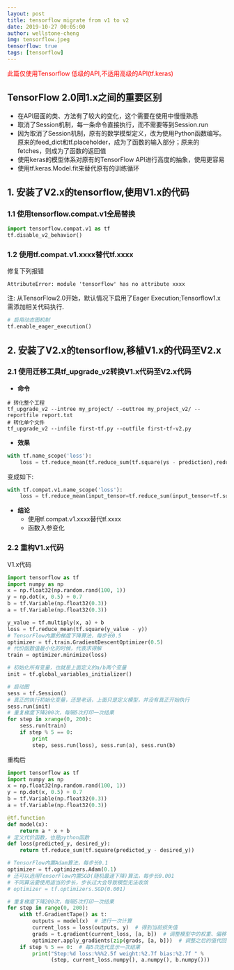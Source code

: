 ```yaml
---
layout: post
title: tensorflow migrate from v1 to v2
date: 2019-10-27 00:05:00
author: wellstone-cheng
img: tensorflow.jpeg
tensorflow: true
tags: [tensorflow]
---
```

<font color='red'>此篇仅使用Tensorflow 低级的API,不适用高级的API(tf.keras)</font>

## TensorFlow 2.0同1.x之间的重要区别

* 在API层面的类、方法有了较大的变化，这个需要在使用中慢慢熟悉
* 取消了Session机制，每一条命令直接执行，而不需要等到Session.run
* 因为取消了Session机制，原有的数学模型定义，改为使用Python函数编写。原来的feed_dict和tf.placeholder，成为了函数的输入部分；原来的fetches，则成为了函数的返回值
* 使用keras的模型体系对原有的TensorFlow API进行高度的抽象，使用更容易
* 使用tf.keras.Model.fit来替代原有的训练循环

## 1. 安装了V2.x的tensorflow,使用V1.x的代码
### 1.1 使用tensorflow.compat.v1全局替换

``` python
import tensorflow.compat.v1 as tf
tf.disable_v2_behavior()

```
### 1.2 使用tf.compat.v1.xxxx替代tf.xxxx
修复下列报错
``` shell
AttributeError: module 'tensorflow' has no attribute xxxx
```

注: 从TensorFlow2.0开始，默认情况下启用了Eager Execution;Tensorflow1.x 需添加相关代码执行.
``` python
# 启用动态图机制
tf.enable_eager_execution()
```
## 2. 安装了V2.x的tensorflow,移植V1.x的代码至V2.x
### 2.1 使用迁移工具tf_upgrade_v2转换V1.x代码至V2.x代码
* **命令**
``` shell
# 转化整个工程
tf_upgrade_v2 --intree my_project/ --outtree my_project_v2/ --reportfile report.txt
# 转化单个文件
tf_upgrade_v2 --infile first-tf.py --outfile first-tf-v2.py
```
* **效果**
``` python
with tf.name_scope('loss'):
    loss = tf.reduce_mean(tf.reduce_sum(tf.square(ys - prediction),reduction_indices=[1]))
```
变成如下:
``` python
with tf.compat.v1.name_scope('loss'):
    loss = tf.reduce_mean(input_tensor=tf.reduce_sum(input_tensor=tf.square(ys - prediction),axis=[1]))
```
* **结论**
  * 使用tf.compat.v1.xxxx替代tf.xxxx
  * 函数入参变化
  
### 2.2 重构V1.x代码

V1.x代码
``` python
import tensorflow as tf
import numpy as np
x = np.float32(np.random.rand(100, 1))
y = np.dot(x, 0.5) + 0.7
b = tf.Variable(np.float32(0.3))
a = tf.Variable(np.float32(0.3))

y_value = tf.multiply(x, a) + b
loss = tf.reduce_mean(tf.square(y_value - y))
# TensorFlow内置的梯度下降算法，每步长0.5
optimizer = tf.train.GradientDescentOptimizer(0.5)
# 代价函数值最小化的时候，代表求得解
train = optimizer.minimize(loss)

# 初始化所有变量，也就是上面定义的a/b两个变量
init = tf.global_variables_initializer()

# 启动图
sess = tf.Session()
# 真正的执行初始化变量，还是老话，上面只是定义模型，并没有真正开始执行
sess.run(init)
# 重复梯度下降200次，每隔5次打印一次结果
for step in xrange(0, 200):
    sess.run(train)
    if step % 5 == 0:
        print
        step, sess.run(loss), sess.run(a), sess.run(b)
```
重构后
``` python
import tensorflow as tf
import numpy as np
x = np.float32(np.random.rand(100, 1))
y = np.dot(x, 0.5) + 0.7
b = tf.Variable(np.float32(0.3))
a = tf.Variable(np.float32(0.3))

@tf.function
def model(x):
    return a * x + b
# 定义代价函数，也是python函数
def loss(predicted_y, desired_y):
    return tf.reduce_sum(tf.square(predicted_y - desired_y))

# TensorFlow内置Adam算法，每步长0.1
optimizer = tf.optimizers.Adam(0.1)
# 还可以选用TensorFlow内置SGD(随机最速下降)算法，每步长0.001
# 不同算法要使用适当的步长，步长过大会导致模型无法收敛
# optimizer = tf.optimizers.SGD(0.001)

# 重复梯度下降200次，每隔5次打印一次结果
for step in range(0, 200):
    with tf.GradientTape() as t:
        outputs = model(x)  # 进行一次计算
        current_loss = loss(outputs, y)  # 得到当前损失值
        grads = t.gradient(current_loss, [a, b])  # 调整模型中的权重、偏移值
        optimizer.apply_gradients(zip(grads, [a, b]))  # 调整之后的值代回到模型
    if step % 5 == 0:  # 每5次迭代显示一次结果
        print("Step:%d loss:%%%2.5f weight:%2.7f bias:%2.7f " %
              (step, current_loss.numpy(), a.numpy(), b.numpy()))

```
